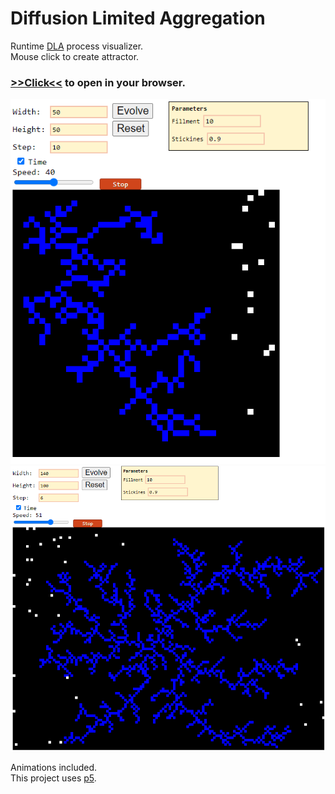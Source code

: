 # Diffusion Limited Aggregation

Runtime [DLA](http://paulbourke.net/fractals/dla/) process visualizer.  
Mouse click to create attractor.
### [>>Click<<](https://alordash.github.io/DLA/static/index.html) to open in your browser.

![Demo1](previews/ls1.png)
![Demo2](previews/ls2.png)

Animations included.  
This project uses [p5](https://p5js.org/).
